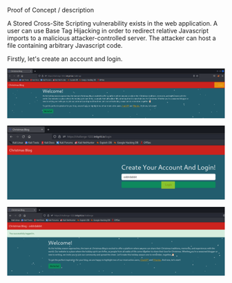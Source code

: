 Proof of Concept / description

A Stored Cross-Site Scripting vulnerability exists in the web application. A user can use Base Tag Hijacking in order to redirect relative Javascript imports to a malicious attacker-controlled server. The attacker can host a file containing arbitrary Javascript code.

Firstly, let's create an account and login.

![](1.png)

![](2.png)

![](3.png)

